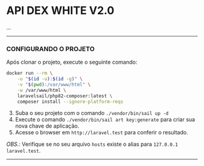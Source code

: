 # API DEX WHITE V2.0
...

---
### CONFIGURANDO O PROJETO
Após clonar o projeto, execute o seguinte comando:
```bash
docker run --rm \
    -u "$(id -u):$(id -g)" \
    -v "$(pwd):/var/www/html" \
    -w /var/www/html \
    laravelsail/php82-composer:latest \
    composer install --ignore-platform-reqs
```
3. Suba o seu projeto com o comando `./vendor/bin/sail up -d`
4. Execute o comando `./vendor/bin/sail art key:generate` para criar sua nova chave de aplicação.
5. Acesse o browser em `http://laravel.test` para conferir o resultado.

*OBS.:* Verifique se no seu arquivo `hosts` existe o alias para `127.0.0.1 laravel.test`.

---
